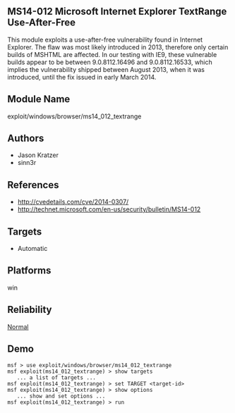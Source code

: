 ## MS14-012 Microsoft Internet Explorer TextRange Use-After-Free

This module exploits a use-after-free vulnerability found in 
Internet Explorer. The flaw was most likely introduced in 
2013, therefore only certain builds of MSHTML are affected. 
In our testing with IE9, these vulnerable builds appear to 
be between 9.0.8112.16496 and 9.0.8112.16533, which implies 
the vulnerability shipped between August 2013, when it was 
introduced, until the fix issued in early March 2014.


## Module Name
exploit/windows/browser/ms14_012_textrange

## Authors
* Jason Kratzer
* sinn3r


## References
* http://cvedetails.com/cve/2014-0307/
* http://technet.microsoft.com/en-us/security/bulletin/MS14-012



## Targets
* Automatic


## Platforms
win

## Reliability
[Normal](https://github.com/rapid7/metasploit-framework/wiki/Exploit-Ranking)

## Demo

```
msf > use exploit/windows/browser/ms14_012_textrange
msf exploit(ms14_012_textrange) > show targets
   ... a list of targets ...
msf exploit(ms14_012_textrange) > set TARGET <target-id>
msf exploit(ms14_012_textrange) > show options
   ... show and set options ...
msf exploit(ms14_012_textrange) > run
```
    
    